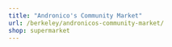 ```yaml
---
title: "Andronico's Community Market"
url: /berkeley/andronicos-community-market/
shop: supermarket
---
```

